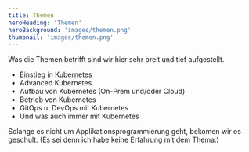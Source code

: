 ```yaml
---
title: Themen
heroHeading: 'Themen'
heroBackground: 'images/themen.png'
thumbnail: 'images/themen.png'
---
```


Was die Themen betrifft sind wir hier sehr breit und tief aufgestellt. 

* Einstieg in Kubernetes
* Advanced Kubernetes
* Aufbau von Kubernetes (On-Prem und/oder Cloud)
* Betrieb von Kubernetes
* GitOps u. DevOps mit Kubernetes
* Und was auch immer mit Kubernetes


Solange es nicht um Applikationsprogrammierung geht, bekomen wir es geschult. (Es sei denn ich habe keine Erfahrung mit dem Thema.)

